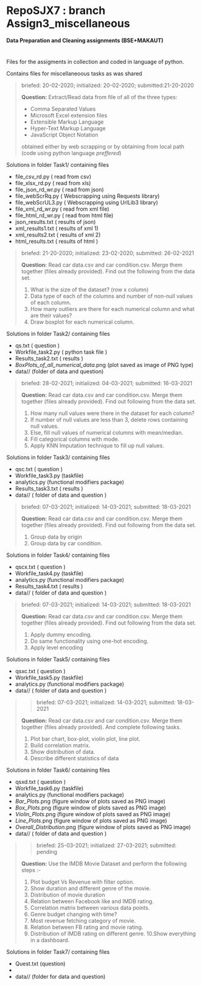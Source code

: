 # RepoSJX7 : branch Assign3_miscellaneous
__Data Preparation and Cleaning assignments (BSE+MAKAUT)__
#
Files for the assigments in collection and coded in language of python.

Contains files for miscellaneoous tasks as was shared 
>briefed: 20-02-2020; initialized: 20-02-2020; submitted:21-20-2020 
>
>__Question:__ Extract/Read data from file of all of the three types:
> - Comma Separated Values
> - Microsoft Excel extension files
> - Extensible Markup Language 
> - Hyper-Text Markup Language
> - JavaScript Object Notation
> 
> obtained either by web scrapping or by obtaining from local path (code using python language *preffered*) 

Solutions in folder Task1/ containing files 
- file_csv_rd.py      ( read from csv)
- file_xlsx_rd.py     ( read from xls)
- file_json_rd_wr.py  ( read from json)
- file_webScrRq.py    ( Webscrapping using Requests library)
- file_webScrUL3.py   ( Webscrapping using UrlLib3 library)
- file_xml_rd_wr.py   ( read from xml file)
- file_html_rd_wr.py  ( read from html file)
- json_results.txt    ( results of json)
- xml_results1.txt    ( results of xml 1)
- xml_results2.txt    ( results of xml 2)
- html_results.txt    ( results of html )
>briefed: 21-20-2020; initialized: 23-02-2020; submitted: 26-02-2021
>
>__Question:__ Read car data.csv and car condition.csv. Merge them together (files already provided). Find out the following from the data set.
> 1. What is the size of the dataset? (row x column)
> 2. Data type of each of the columns and number of non-null values of each column.
> 3. How many outliers are there for each numerical column and what are their values?
> 4. Draw boxplot for each numerical column. 

Solutions in folder Task2/ containing files 
- qs.txt              ( question )
- Workfile_task2.py   ( python task file )
- Results_task2.txt   ( results )
- _BoxPlots_of_all_numerical_data_.png   (plot saved as image of PNG type)
- data//              (folder of data and question)
>briefed: 28-02-2021; initialized: 04-03-2021; submitted: 16-03-2021
>
>__Question:__ Read car data.csv and car condition.csv. Merge them together (files already provided). Find out following from the data set.
> 1. How many null values were there in the dataset for each column?
> 2. If number of null values are less than 3, delete rows containing null values.
> 3. Else, fill null values of numerical columns with mean/median.
> 4. Fill categorical columns with mode.
> 5. Apply KNN Imputation technique to fill up null values.
 
Solutions in folder Task3/ containing files
- qsc.txt    ( question )
- Workfile_task3.py   (taskfile)
- analytics.py		  (functional modifiers package)
- Results_task3.txt   ( results )
- data//     ( folder of data and question )
>briefed: 07-03-2021; initialized: 14-03-2021; submitted: 18-03-2021
>
>__Question:__ Read car data.csv and car condition.csv. Merge them together (files already provided). Find out following from the data set.
> 1. Group data by origin
> 2. Group data by car condition.

Solutions in folder Task4/ containing files
- qscx.txt		( question )
- Workfile_task4.py	  (taskfile)
- analytics.py		  (functional modifiers package)
- Results_task4.txt   ( results )
- data//     ( folder of data and question )
>briefed: 07-03-2021; initialized: 14-03-2021; submitted: 18-03-2021
>
>__Question:__ Read car data.csv and car condition.csv. Merge them together
>		(files already provided). Find out following from the data set.
> 1. Apply dummy encoding.
> 2. Do same functionality using one-hot encoding.
> 3. Apply level encoding

Solutions in folder Task5/ containing files 
- qsxc.txt		( question )
- Workfile_task5.py	  (taskfile)
- analytics.py		  (functional modifiers package)
- data//     ( folder of data and question )
>>briefed: 07-03-2021; initialized: 14-03-2021; submitted: 18-03-2021
>
>__Question:__ Read car data.csv and car condition.csv. Merge them together
>		(files already provided). And complete following tasks.
> 1. Plot bar chart, box-plot, violin plot, line plot.
> 2. Build correlation matrix.
> 3. Show distribution of data.
> 4. Describe different statistics of data

Solutions in folder Task6/ containing files 
- qsxd.txt		( question )
- Workfile_task6.py	  (taskfile)
- analytics.py		  (functional modifiers package)
- _Bar_Plots_.png	(figure window of plots saved as PNG image)
- _Box_Plots_.png	(figure window of plots saved as PNG image)
- _Violin_Plots_.png	(figure window of plots saved as PNG image)
- _Line_Plots_.png	 (figure window of plots saved as PNG image)
- _Overall_Distribution_.png	(figure window of plots saved as PNG image)
- data//     ( folder of data and question )
>>briefed: 25-03-2021; initialized: 27-03-2021; submitted: pending
>
>__Question:__ Use the IMDB Movie Dataset and perform the following steps :-
>
> 1. Plot budget Vs Revenue with filter option.
> 2. Show duration and different genre of the movie.
> 3. Distribution of movie duration
> 4. Relation between Facebook like and IMDB rating.
> 5. Correlation matrix between various data points.
> 6. Genre budget changing with time?
> 7. Most revenue fetching category of movie.
> 8. Relation between FB rating and movie rating.
> 9. Distribution of IMDB rating on different genre.
> 10.Show everything in a dashboard.

Solutions in folder Task7/ containing files
- Quest.txt  (question)
- <jobs pending>
- data// (folder for data and question)